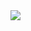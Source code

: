 <img src="https://github.com/user-attachments/assets/1d0a4d6a-cefb-402b-a9b2-1c9fb80808e0" align="center">

<!--
**ryker-dublin/ryker-dublin** is a ✨ _special_ ✨ repository because its `README.md` (this file) appears on your GitHub profile.

Here are some ideas to get you started:

- 🔭 I’m currently working on ...
- 🌱 I’m currently learning ...
- 👯 I’m looking to collaborate on ...
- 🤔 I’m looking for help with ...
- 💬 Ask me about ...
- 📫 How to reach me: ...
- 😄 Pronouns: ...
- ⚡ Fun fact: ...
-->
